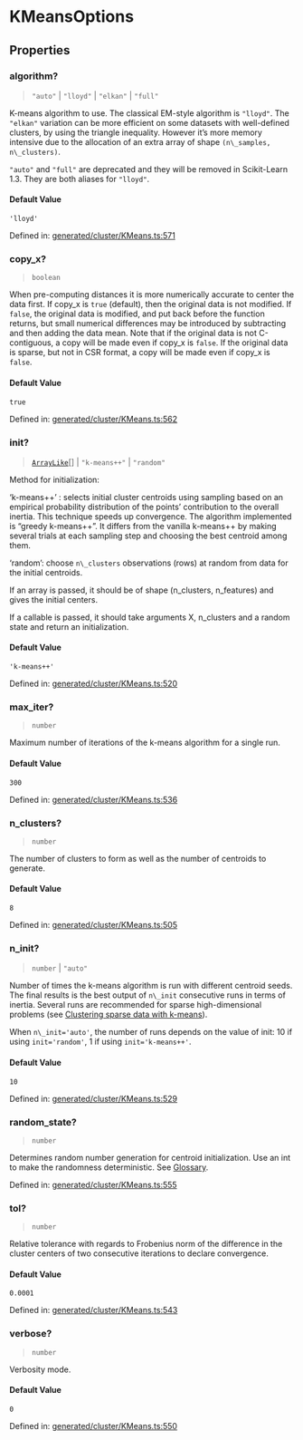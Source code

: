 # KMeansOptions

## Properties

### algorithm?

> `"auto"` \| `"lloyd"` \| `"elkan"` \| `"full"`

K-means algorithm to use. The classical EM-style algorithm is `"lloyd"`. The `"elkan"` variation can be more efficient on some datasets with well-defined clusters, by using the triangle inequality. However it’s more memory intensive due to the allocation of an extra array of shape `(n\_samples, n\_clusters)`.

`"auto"` and `"full"` are deprecated and they will be removed in Scikit-Learn 1.3. They are both aliases for `"lloyd"`.

#### Default Value

`'lloyd'`

Defined in:  [generated/cluster/KMeans.ts:571](https://github.com/transitive-bullshit/scikit-learn-ts/blob/92ab806/packages/sklearn/src/generated/cluster/KMeans.ts#L571)

### copy\_x?

> `boolean`

When pre-computing distances it is more numerically accurate to center the data first. If copy\_x is `true` (default), then the original data is not modified. If `false`, the original data is modified, and put back before the function returns, but small numerical differences may be introduced by subtracting and then adding the data mean. Note that if the original data is not C-contiguous, a copy will be made even if copy\_x is `false`. If the original data is sparse, but not in CSR format, a copy will be made even if copy\_x is `false`.

#### Default Value

`true`

Defined in:  [generated/cluster/KMeans.ts:562](https://github.com/transitive-bullshit/scikit-learn-ts/blob/92ab806/packages/sklearn/src/generated/cluster/KMeans.ts#L562)

### init?

> [`ArrayLike`](../types/ArrayLike.md)[] \| `"k-means++"` \| `"random"`

Method for initialization:

‘k-means++’ : selects initial cluster centroids using sampling based on an empirical probability distribution of the points’ contribution to the overall inertia. This technique speeds up convergence. The algorithm implemented is “greedy k-means++”. It differs from the vanilla k-means++ by making several trials at each sampling step and choosing the best centroid among them.

‘random’: choose `n\_clusters` observations (rows) at random from data for the initial centroids.

If an array is passed, it should be of shape (n\_clusters, n\_features) and gives the initial centers.

If a callable is passed, it should take arguments X, n\_clusters and a random state and return an initialization.

#### Default Value

`'k-means++'`

Defined in:  [generated/cluster/KMeans.ts:520](https://github.com/transitive-bullshit/scikit-learn-ts/blob/92ab806/packages/sklearn/src/generated/cluster/KMeans.ts#L520)

### max\_iter?

> `number`

Maximum number of iterations of the k-means algorithm for a single run.

#### Default Value

`300`

Defined in:  [generated/cluster/KMeans.ts:536](https://github.com/transitive-bullshit/scikit-learn-ts/blob/92ab806/packages/sklearn/src/generated/cluster/KMeans.ts#L536)

### n\_clusters?

> `number`

The number of clusters to form as well as the number of centroids to generate.

#### Default Value

`8`

Defined in:  [generated/cluster/KMeans.ts:505](https://github.com/transitive-bullshit/scikit-learn-ts/blob/92ab806/packages/sklearn/src/generated/cluster/KMeans.ts#L505)

### n\_init?

> `number` \| `"auto"`

Number of times the k-means algorithm is run with different centroid seeds. The final results is the best output of `n\_init` consecutive runs in terms of inertia. Several runs are recommended for sparse high-dimensional problems (see [Clustering sparse data with k-means](../../auto_examples/text/plot_document_clustering.html#kmeans-sparse-high-dim)).

When `n\_init='auto'`, the number of runs depends on the value of init: 10 if using `init='random'`, 1 if using `init='k-means++'`.

#### Default Value

`10`

Defined in:  [generated/cluster/KMeans.ts:529](https://github.com/transitive-bullshit/scikit-learn-ts/blob/92ab806/packages/sklearn/src/generated/cluster/KMeans.ts#L529)

### random\_state?

> `number`

Determines random number generation for centroid initialization. Use an int to make the randomness deterministic. See [Glossary](../../glossary.html#term-random_state).

Defined in:  [generated/cluster/KMeans.ts:555](https://github.com/transitive-bullshit/scikit-learn-ts/blob/92ab806/packages/sklearn/src/generated/cluster/KMeans.ts#L555)

### tol?

> `number`

Relative tolerance with regards to Frobenius norm of the difference in the cluster centers of two consecutive iterations to declare convergence.

#### Default Value

`0.0001`

Defined in:  [generated/cluster/KMeans.ts:543](https://github.com/transitive-bullshit/scikit-learn-ts/blob/92ab806/packages/sklearn/src/generated/cluster/KMeans.ts#L543)

### verbose?

> `number`

Verbosity mode.

#### Default Value

`0`

Defined in:  [generated/cluster/KMeans.ts:550](https://github.com/transitive-bullshit/scikit-learn-ts/blob/92ab806/packages/sklearn/src/generated/cluster/KMeans.ts#L550)
